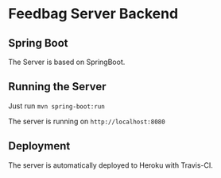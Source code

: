 # Feedbag Server Backend

## Spring Boot

The Server is based on SpringBoot.

## Running the Server

Just run ```mvn spring-boot:run```

The server is running on ```http://localhost:8080```


## Deployment

The server is automatically deployed to Heroku with Travis-CI.